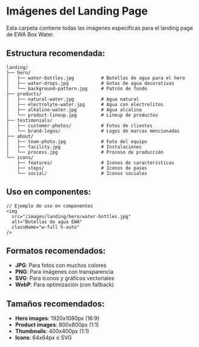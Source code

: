 # Imágenes del Landing Page

Esta carpeta contiene todas las imágenes específicas para el landing page de EWA Box Water.

## Estructura recomendada:

```
landing/
├── hero/
│   ├── water-bottles.jpg          # Botellas de agua para el hero
│   ├── water-drops.jpg            # Gotas de agua decorativas
│   └── background-pattern.jpg     # Patrón de fondo
├── products/
│   ├── natural-water.jpg          # Agua natural
│   ├── electrolyte-water.jpg      # Agua con electrolitos
│   ├── alkaline-water.jpg         # Agua alcalina
│   └── product-lineup.jpg         # Lineup de productos
├── testimonials/
│   ├── customer-photos/           # Fotos de clientes
│   └── brand-logos/               # Logos de marcas mencionadas
├── about/
│   ├── team-photo.jpg             # Foto del equipo
│   ├── facility.jpg               # Instalaciones
│   └── process.jpg                # Proceso de producción
└── icons/
    ├── features/                  # Iconos de características
    ├── steps/                     # Iconos de pasos
    └── social/                    # Iconos sociales
```

## Uso en componentes:

```tsx
// Ejemplo de uso en componentes
<img 
  src="/images/landing/hero/water-bottles.jpg" 
  alt="Botellas de agua EWA" 
  className="w-full h-auto"
/>
```

## Formatos recomendados:
- **JPG**: Para fotos con muchos colores
- **PNG**: Para imágenes con transparencia
- **SVG**: Para iconos y gráficos vectoriales
- **WebP**: Para optimización (con fallback)

## Tamaños recomendados:
- **Hero images**: 1920x1080px (16:9)
- **Product images**: 800x800px (1:1)
- **Thumbnails**: 400x400px (1:1)
- **Icons**: 64x64px o SVG
